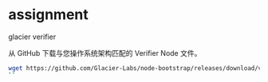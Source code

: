 # assignment

glacier verifier

从 GitHub 下载与您操作系统架构匹配的 Verifier Node 文件。

```bash
wget https://github.com/Glacier-Labs/node-bootstrap/releases/download/v0.0.2-beta/verifier_linux_amd64
``

